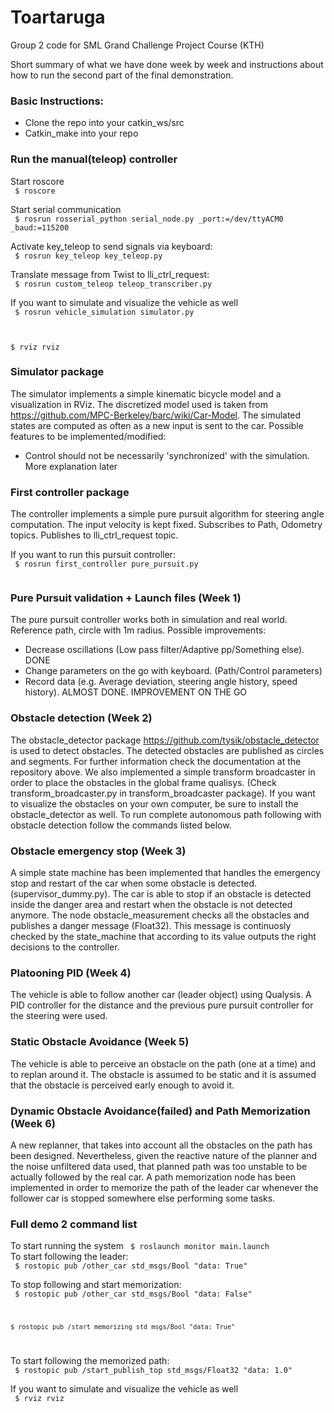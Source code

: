 # Toartaruga
Group 2 code for SML Grand Challenge Project Course (KTH)

Short summary of what we have done week by week and instructions about how to run the second part of the final demonstration.

### Basic Instructions:
- Clone the repo into your catkin_ws/src
- Catkin_make into your repo

### Run the manual(teleop) controller
Start roscore  
<code>
  $ roscore
</code>

Start serial communication  
<code>
  $ rosrun rosserial_python serial_node.py _port:=/dev/ttyACM0 _baud:=115200
</code>

Activate key_teleop to send signals via keyboard:   
<code>
  $ rosrun key_teleop key_teleop.py 
</code>


Translate message from Twist to lli_ctrl_request:   
<code>
  $ rosrun custom_teleop teleop_transcriber.py
</code>

If you want to simulate and visualize the vehicle as well   
<code>
  $ rosrun vehicle_simulation simulator.py   
  
  $ rviz rviz
</code>

### Simulator package
The simulator implements a simple kinematic bicycle model and a visualization in RViz. The discretized model used is taken from https://github.com/MPC-Berkeley/barc/wiki/Car-Model.
The simulated states are computed as often as a new input is sent to the car. 
Possible features to be implemented/modified:
- Control should not be necessarily 'synchronized' with the simulation. More explanation later


### First controller package 
The controller implements a simple pure pursuit algorithm for steering angle computation. The input velocity is kept fixed. 
Subscribes to Path, Odometry topics.
Publishes to lli_ctrl_request topic.

If you want to run this pursuit controller:   
<code>
  $ rosrun first_controller pure_pursuit.py   
</code>

### Pure Pursuit validation + Launch files (Week 1)
The pure pursuit controller works both in simulation and real world. Reference path, circle with 1m radius. 
Possible improvements:
- Decrease oscillations (Low pass filter/Adaptive pp/Something else). DONE
- Change parameters on the go with keyboard. (Path/Control parameters)
- Record data (e.g. Average deviation, steering angle history, speed history). ALMOST DONE. IMPROVEMENT ON THE GO


### Obstacle detection (Week 2)
The obstacle_detector package https://github.com/tysik/obstacle_detector is used to detect obstacles. The detected obstacles are published as circles and segments. For further information check the documentation at the repository above. 
We also implemented a simple transform broadcaster in order to place the obstacles in the global frame qualisys. (Check transform_broadcaster.py in transform_broadcaster package).
If you want to visualize the obstacles on your own computer, be sure to install the obstacle_detector as well.
To run complete autonomous path following with obstacle detection  follow the commands listed below.

### Obstacle emergency stop (Week 3)
A simple state machine has been implemented that handles the emergency stop and restart of the car when some obstacle is detected. (supervisor_dummy.py). The car is able to stop if an obstacle is detected inside the danger area and restart when the obstacle is not detected anymore.
The node obstacle_measurement checks all the obstacles and publishes a danger message (Float32). 
This message is continuosly checked by the state_machine that according to its value outputs the right decisions to the controller.

### Platooning PID (Week 4)
The vehicle is able to follow another car (leader object) using Qualysis. A PID controller for the distance and the previous pure pursuit controller for the steering were used.

### Static Obstacle Avoidance (Week 5)
The vehicle is able to perceive an obstacle on the path (one at a time) and to replan around it. The obstacle is assumed to be static and it is assumed that the obstacle is perceived early enough to avoid it. 

### Dynamic Obstacle Avoidance(failed) and Path Memorization (Week 6)
A new replanner, that takes into account all the obstacles on the path has been designed. Nevertheless, given the reactive nature of the planner and the noise unfiltered data used, that planned path was too unstable to be actually followed by the real car.
A path memorization node has been implemented in order to memorize the path of the leader car whenever the follower car is stopped somewhere else performing some tasks.

### Full demo 2 command list
To start running the system
<code>
  $ roslaunch monitor main.launch 
</code>
To start following the leader:  
<code>
    $ rostopic pub /other_car std_msgs/Bool "data: True"
</code>

To stop following and start memorization:  
<code>
    $ rostopic pub /other_car std_msgs/Bool "data: False"
  
    $ rostopic pub /start_memorizing std_msgs/Bool "data: True"
</code>

To start following the memorized path:   
<code>
    $ rostopic pub /start_publish_top std_msgs/Float32 "data: 1.0"
</code>

If you want to simulate and visualize the vehicle as well   
<code>
  $ rviz rviz
</code>
